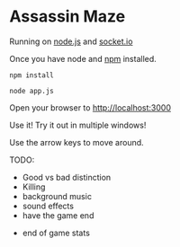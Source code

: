 Assassin Maze
==========

Running on [node.js](http://nodejs.org/) and [socket.io](http://socket.io/)

Once you have node and [npm](http://npmjs.org/) installed.

`npm install`

`node app.js`

Open your browser to [http://localhost:3000](http://localhost:3000)

Use it! Try it out in multiple windows!

Use the arrow keys to move around.

TODO: 
* Good vs bad distinction
* Killing
* background music
* sound effects
* have the game end
-	end of game stats
